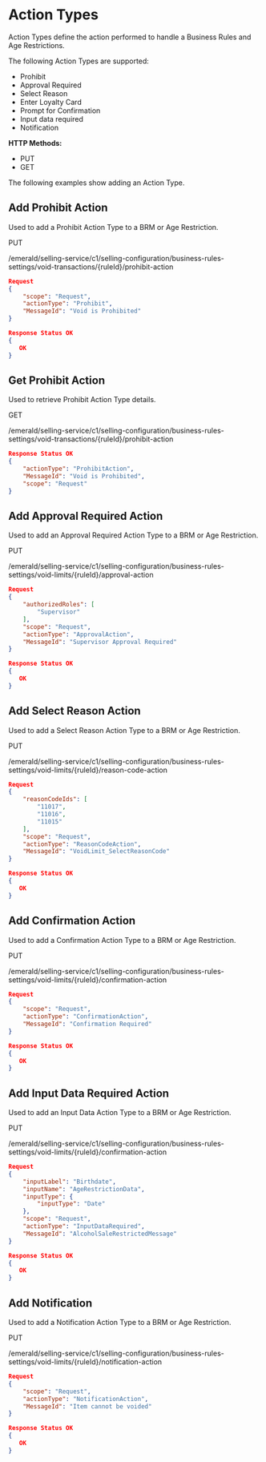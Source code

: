 # Action Types

Action Types define the action performed to handle a Business Rules and Age Restrictions.

The following Action Types are supported:

* Prohibit
* Approval Required
* Select Reason
* Enter Loyalty Card
* Prompt for Confirmation
* Input data required
* Notification

**HTTP Methods:**

* PUT
* GET

The following examples show adding an Action Type.

## Add Prohibit Action

Used to add a Prohibit Action Type to a BRM or Age Restriction.

PUT

/emerald/selling-service/c1/selling-configuration/business-rules-settings/void-transactions/{ruleId}/prohibit-action

```json
Request
{
    "scope": "Request",
    "actionType": "Prohibit",
    "MessageId": "Void is Prohibited"
}
```

```json
Response Status OK
{
   OK
}
```

## Get Prohibit Action

Used to retrieve Prohibit Action Type details.

GET

/emerald/selling-service/c1/selling-configuration/business-rules-settings/void-transactions/{ruleId}/prohibit-action

```json
Response Status OK
{
    "actionType": "ProhibitAction",
    "MessageId": "Void is Prohibited",
    "scope": "Request"
}
```

## Add Approval Required Action

Used to add an Approval Required Action Type to a BRM or Age Restriction.

PUT

/emerald/selling-service/c1/selling-configuration/business-rules-settings/void-limits/{ruleId}/approval-action

```json
Request
{
    "authorizedRoles": [
        "Supervisor"
    ],
    "scope": "Request",
    "actionType": "ApprovalAction",
    "MessageId": "Supervisor Approval Required"
}
```

```json
Response Status OK
{
   OK
}
```

## Add Select Reason Action

Used to add a Select Reason Action Type to a BRM or Age Restriction.

PUT

/emerald/selling-service/c1/selling-configuration/business-rules-settings/void-limits/{ruleId}/reason-code-action

```json
Request
{
    "reasonCodeIds": [
        "11017",
        "11016",
        "11015"
    ],
    "scope": "Request",
    "actionType": "ReasonCodeAction",
    "MessageId": "VoidLimit_SelectReasonCode"
}
```

```json
Response Status OK
{
   OK
}
```

## Add Confirmation Action

Used to add a Confirmation Action Type to a BRM or Age Restriction.

PUT

/emerald/selling-service/c1/selling-configuration/business-rules-settings/void-limits/{ruleId}/confirmation-action

```json
Request
{
    "scope": "Request",
    "actionType": "ConfirmationAction",
    "MessageId": "Confirmation Required"
}
```

```json
Response Status OK
{
   OK
}
```

## Add Input Data Required Action

Used to add an Input Data Action Type to a BRM or Age Restriction.

PUT

/emerald/selling-service/c1/selling-configuration/business-rules-settings/void-limits/{ruleId}/confirmation-action

```json
Request
{
    "inputLabel": "Birthdate",
    "inputName": "AgeRestrictionData",
    "inputType": {
        "inputType": "Date"
    },
    "scope": "Request",
    "actionType": "InputDataRequired",
    "MessageId": "AlcoholSaleRestrictedMessage"
}
```

```json
Response Status OK
{
   OK
}
```

## Add Notification

Used to add a Notification Action Type to a BRM or Age Restriction.

PUT

/emerald/selling-service/c1/selling-configuration/business-rules-settings/void-limits/{ruleId}/notification-action

```json
Request
{
    "scope": "Request",
    "actionType": "NotificationAction",
    "MessageId": "Item cannot be voided"
}
```

```json
Response Status OK
{
   OK
}
```
